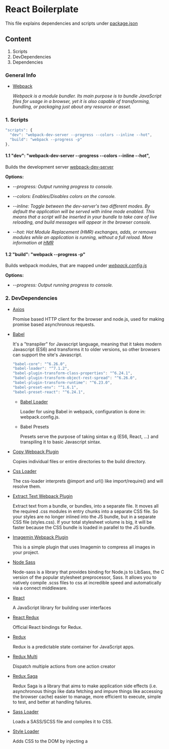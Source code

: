 # React Boilerplate

This file explains dependencies and scripts under [package.json](package.json)

## Content

1. Scripts
2. DevDependencies
3. Dependencies

### General Info

 * [Webpack](https://webpack.js.org/concepts/)
  
    *Webpack is a module bundler. Its main purpose is to bundle JavaScript files for usage in a browser, yet it is also capable of           transforming, bundling, or packaging just about any resource or asset.*

### 1. Scripts

```javascript
"scripts": {
  "dev": "webpack-dev-server --progress --colors --inline --hot",
  "build": "webpack --progress -p"
},
```

#### 1.1 "dev": "webpack-dev-server --progress --colors --inline --hot",

  Builds the development server [webpack-dev-server](https://webpack.js.org/configuration/dev-server/)
  
  **Options:**
  
 * *--progress: Output running progress to console.*
  
 * *--colors: Enables/Disables colors on the console.*
  
*  *--inline: Toggle between the dev-server's two different modes. By default the application will be served with inline mode enabled. This means that a script will be inserted in your bundle to take care of live reloading, and build messages will appear in the browser console.*
            
* *--hot: Hot Module Replacement (HMR) exchanges, adds, or removes modules while an application is running, without a full reload.
        More information at [HMR](https://webpack.js.org/concepts/hot-module-replacement/)*
        

#### 1.2  "build": "webpack --progress -p"
  
  Builds webpack modules, that are mapped under *[webpack.config.js](webpack.config.js)*
 
  **Options:**
  
  * *--progress: Output running progress to console.*
  
  
### 2. DevDependencies
  
  * [Axios](https://github.com/axios/axios)
  
      Promise based HTTP client for the browser and node.js, used for making promise based asynchronous requests.
  
  * [Babel](https://babeljs.io/)
  
      It's a "transpiler" for Javascript language, meaning that it takes modern Javascript (ES6) and transforms it to older versions, so      other browsers can support the site's Javascript.
  
    ```javascript
    "babel-core": "^6.26.0",
    "babel-loader": "^7.1.2",
    "babel-plugin-transform-class-properties": "^6.24.1",
    "babel-plugin-transform-object-rest-spread": "^6.26.0",
    "babel-plugin-transform-runtime": "^6.23.0",
    "babel-preset-env": "^1.6.1",
    "babel-preset-react": "^6.24.1",
    ```
    
     * [Babel Loader](https://github.com/babel/babel-loader)
        
        Loader for using Babel in webpack, configuration is done in: webpack.config.js.
      
     * Babel Presets
       
       Presets serve the purpose of taking sintax e.g (ES6, React, ...) and transpiling it to basic Javascript sintax.
       
* [Copy Webpack Plugin](https://github.com/webpack-contrib/copy-webpack-plugin)
  
  Copies individual files or entire directories to the build directory.
        
* [Css Loader](https://github.com/webpack-contrib/css-loader)
     
  The css-loader interprets @import and url() like import/require() and will resolve them.
        
* [Extract Text Webpack Plugin](https://github.com/webpack-contrib/extract-text-webpack-plugin)
       
  Extract text from a bundle, or bundles, into a separate file. It moves all the required .css modules in entry chunks into a    separate CSS file. So your styles are no longer inlined into the JS bundle, but in a separate CSS file (styles.css). If your total stylesheet volume is big, it will be faster because the CSS bundle is loaded in parallel to the JS bundle.
  
* [Imagemin Webpack Plugin](https://github.com/Klathmon/imagemin-webpack-plugin)
  
  This is a simple plugin that uses Imagemin to compress all images in your project.

* [Node Sass](https://github.com/sass/node-sass)

  Node-sass is a library that provides binding for Node.js to LibSass, the C version of the popular stylesheet preprocessor, Sass.
It allows you to natively compile .scss files to css at incredible speed and automatically via a connect middleware.
  
* [React](https://reactjs.org/)
  
  A JavaScript library for building user interfaces
  
* [React Redux](https://github.com/reactjs/react-redux)
    
  Official React bindings for Redux.
    
 * [Redux](https://redux.js.org/)
    
   Redux is a predictable state container for JavaScript apps.
    
* [Redux Multi](https://github.com/ashaffer/redux-multi)
    
  Dispatch multiple actions from one action creator
   
 * [Redux Saga](https://github.com/redux-saga/redux-saga)
  
    Redux Saga is a library that aims to make application side effects (i.e. asynchronous things like data fetching and impure things like accessing the browser cache) easier to manage, more efficient to execute, simple to test, and better at handling failures.
    
* [Sass Loader](https://github.com/webpack-contrib/sass-loader)
   
  Loads a SASS/SCSS file and compiles it to CSS.
    
 * [Style Loader](https://github.com/webpack-contrib/style-loader)
   
   Adds CSS to the DOM by injecting a <style> tag
  
 * [Webpack Dev Server](https://webpack.js.org/configuration/dev-server/)
  
    Webpack development server 
    
## 3. Dependencies

  This are needed dependencies on production
  
  * [Boostrap](https://getbootstrap.com/)
    
    Bootstrap is an open source toolkit for developing with HTML, CSS, and JS. Quickly prototype your ideas or build your entire app with our Sass variables and mixins, responsive grid system, extensive prebuilt components, and powerful plugins built on jQuery.

  * [Reacstrap](http://reactstrap.github.io/)
  
    Stateless React Components for Bootstrap 4.

